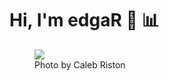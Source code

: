 # Hi, I'm edgaR 👋 :bar_chart:

<figure>
  <img src = "https://images.unsplash.com/photo-1554068927-a16f45a36aab?ixlib=rb-1.2.1&ixid=eyJhcHBfaWQiOjEyMDd9&auto=format&fit=crop&w=2003&q=80" >
  <figcaption> Photo by Caleb Riston </figcaption>
</figure>


